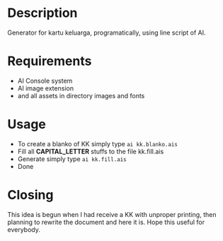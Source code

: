 # Description

Generator for kartu keluarga, programatically, using line script of AI.



# Requirements

* AI Console system
* AI image extension
* and all assets in directory images and fonts



# Usage

* To create a blanko of KK simply type ```ai kk.blanko.ais```
* Fill all __CAPITAL_LETTER__ stuffs to the file kk.fill.ais
* Generate simply type ```ai kk.fill.ais```
* Done



# Closing

This idea is begun when I had receive a KK with unproper printing, then planning to rewrite the document and here it is.
Hope this useful for everybody.



